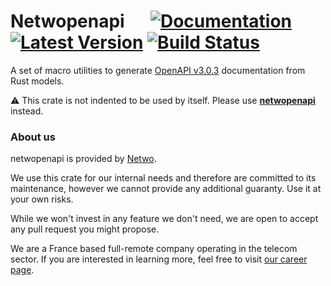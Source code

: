 # Netwopenapi &emsp; [![Documentation]][docs.rs] [![Latest Version]][crates.io] [![Build Status]][build]


[docs.rs]: https://docs.rs/netwopenapi-gen/
[crates.io]: https://crates.io/crates/netwopenapi-gen
[build]: https://github.com/netwo-io/netwopenapi/actions/workflows/build.yaml?branch=main
[Documentation]: https://img.shields.io/docsrs/netwopenapi-gen
[Latest Version]: https://img.shields.io/crates/v/netwopenapi-gen.svg
[Build Status]: https://github.com/netwo-io/netwopenapi/actions/workflows/build.yaml/badge.svg?branch=main

[OASv3.md]: https://github.com/OAI/OpenAPI-Specification/blob/main/versions/3.0.3.md

A set of macro utilities to generate [OpenAPI v3.0.3][OASv3.md] documentation from Rust models.

⚠️ This crate is not indented to be used by itself. Please use [**netwopenapi**](https://crates.io/crates/netwopenapi) instead. 

### About us

netwopenapi is provided by [Netwo](https://www.netwo.io).

We use this crate for our internal needs and therefore are committed to its maintenance, however we cannot provide any additional guaranty. Use it at your own risks.

While we won't invest in any feature we don't need, we are open to accept any pull request you might propose.

We are a France based full-remote company operating in the telecom sector. If you are interested in learning more, feel free to visit [our career page](https://www.netwo.io/carriere).
